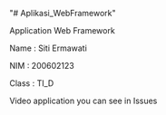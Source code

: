 "# Aplikasi_WebFramework" 

Application Web Framework

Name : Siti Ermawati

NIM : 200602123

Class : TI_D



Video application you can see in Issues
